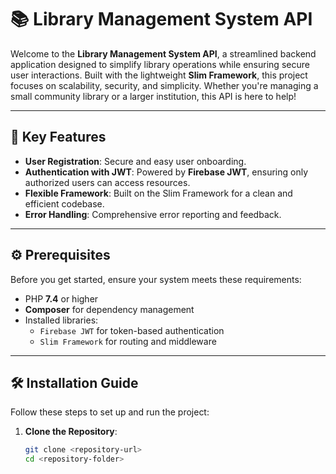 # 📚 Library Management System API

Welcome to the **Library Management System API**, a streamlined backend application designed to simplify library operations while ensuring secure user interactions. Built with the lightweight **Slim Framework**, this project focuses on scalability, security, and simplicity. Whether you're managing a small community library or a larger institution, this API is here to help!

---

## 🚀 Key Features

- **User Registration**: Secure and easy user onboarding.
- **Authentication with JWT**: Powered by **Firebase JWT**, ensuring only authorized users can access resources.
- **Flexible Framework**: Built on the Slim Framework for a clean and efficient codebase.
- **Error Handling**: Comprehensive error reporting and feedback.

---

## ⚙️ Prerequisites

Before you get started, ensure your system meets these requirements:

- PHP **7.4** or higher
- **Composer** for dependency management
- Installed libraries: 
  - `Firebase JWT` for token-based authentication
  - `Slim Framework` for routing and middleware

---

## 🛠️ Installation Guide

Follow these steps to set up and run the project:

1. **Clone the Repository**:
   ```bash
   git clone <repository-url>
   cd <repository-folder>
